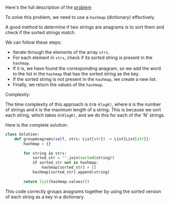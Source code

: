 Here's the full description of the [problem](https://neetcode.io/problems/anagram-groups)

To solve this problem, we need to use a `hashmap` (dictionary) effectively.

A good method to determine if two strings are anagrams is to sort them and check if the sorted strings match.

We can follow these steps:

- Iterate through the elements of the array `strs`.
- For each element in `strs`, check if its sorted string is present in the `hashmap`.
- If it is, we have found the corresponding anagram, so we add the word to the list in the `hashmap` that has the sorted string as the key.
- If the sorted string is not present in the `hashmap`, we create a new list.
- Finally, we return the values of the `hashmap`.

Complexity:

The time complexity of this approach is `O(N⋅KlogK)`, where `N` is the number of strings and `K` is the maximum length of a string. This is because we sort each string, which takes `O(KlogK)`, and we do this for each of the 'N' strings.

Here is the complete solution:

```python 
class Solution:
    def groupAnagrams(self, strs: List[str]) -> List[List[str]]:
        hashmap = {}
        
        for string in strs:
            sorted_str = "".join(sorted(string))
            if sorted_str not in hashmap: 
                hashmap[sorted_str] = []
            hashmap[sorted_str].append(string)
            
        return list(hashmap.values())
```
This code correctly groups anagrams together by using the sorted version of each string as a key in a dictionary.